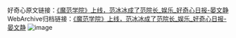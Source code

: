 好奇心原文链接：[《魔范学院》上线，范冰冰成了范院长_娱乐_好奇心日报-晏文静](https://www.qdaily.com/articles/8097.html)
WebArchive归档链接：[《魔范学院》上线，范冰冰成了范院长_娱乐_好奇心日报-晏文静](http://web.archive.org/web/20190623152119/https://www.qdaily.com/articles/8097.html)
![image](http://ww3.sinaimg.cn/large/007d5XDply1g3vam2znclj30u0368e81)